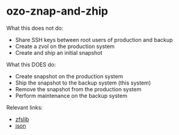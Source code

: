 # ozo-znap-and-zhip

What this does not do:

- Share SSH keys between root users of production and backup
- Create a zvol on the production system
- Create and ship an initial snapshot

What this DOES do:

- Create snapshot on the production system
- Ship the snapshot to the backup system (this system)
- Remove the snapshot from the production system
- Perform maintenance on the backup system

Relevant links:

- [zfslib](https://pypi.org/project/zfslib)
- [json](https://docs.python.org/3/library/json.html)
